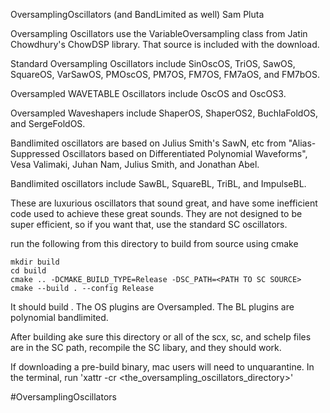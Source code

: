 OversamplingOscillators (and BandLimited as well)
Sam Pluta

Oversampling Oscillators use the VariableOversampling class from Jatin Chowdhury's ChowDSP library. That source is included with the download. 

Standard Oversampling Oscillators include SinOscOS, TriOS, SawOS, SquareOS, VarSawOS, PMOscOS, PM7OS, FM7OS, FM7aOS, and FM7bOS.

Oversampled WAVETABLE Oscillators include OscOS and OscOS3.

Oversampled Waveshapers include ShaperOS, ShaperOS2, BuchlaFoldOS, and SergeFoldOS.

Bandlimited oscillators are based on Julius Smith's SawN, etc from "Alias-Suppressed Oscillators based on Differentiated Polynomial Waveforms", Vesa Valimaki, Juhan Nam, Julius Smith, and Jonathan Abel.

Bandlimited oscillators include SawBL, SquareBL, TriBL, and ImpulseBL.

These are luxurious oscillators that sound great, and have some inefficient code used to achieve these great sounds. They are not designed to be super efficient, so if you want that, use the standard SC oscillators.


run the following from this directory to build from source using cmake

```
mkdir build
cd build
cmake .. -DCMAKE_BUILD_TYPE=Release -DSC_PATH=<PATH TO SC SOURCE> 
cmake --build . --config Release
```

It should build . The OS plugins are Oversampled. The BL plugins are polynomial bandlimited.

After building ake sure this directory or all of the scx, sc, and schelp files are in the SC path, recompile the SC libary, and they should work. 

If downloading a pre-build binary, mac users will need to unquarantine. In the terminal, run 'xattr -cr <the_oversampling_oscillators_directory>'

#OversamplingOscillators
